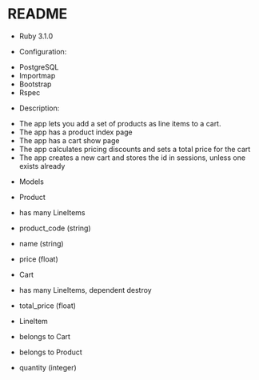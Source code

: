 # README

* Ruby 3.1.0

* Configuration:
- PostgreSQL
- Importmap
- Bootstrap
- Rspec

* Description:
- The app lets you add a set of products as line items to a cart.
- The app has a product index page
- The app has a cart show page
- The app calculates pricing discounts and sets a total price for the cart
- The app creates a new cart and stores the id in sessions, unless one exists already

* Models
- Product
 - has many LineItems
 - product_code (string)
 - name (string)
 - price (float)

- Cart
 - has many LineItems, dependent destroy
 - total_price (float)

- LineItem
 - belongs to Cart
 - belongs to Product
 - quantity (integer)
